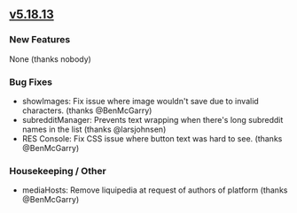 ## [v5.18.13](https://github.com/honestbleeps/Reddit-Enhancement-Suite/releases/v5.18.13)

### New Features

None (thanks nobody)

### Bug Fixes

- showImages: Fix issue where image wouldn't save due to invalid characters. (thanks @BenMcGarry)
- subredditManager: Prevents text wrapping when there's long subreddit names in the list (thanks @larsjohnsen)
- RES Console: Fix CSS issue where button text was hard to see. (thanks @BenMcGarry)

### Housekeeping / Other

- mediaHosts: Remove liquipedia at request of authors of platform (thanks @BenMcGarry)
